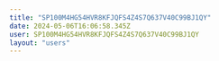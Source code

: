 ```yaml
---
title: "SP100M4HG54HVR8KFJQFS4Z4S7Q637V40C99BJ1QY"
date: 2024-05-06T16:06:58.345Z
user: SP100M4HG54HVR8KFJQFS4Z4S7Q637V40C99BJ1QY
layout: "users"
---
```

    